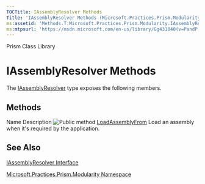 ```yaml
---
TOCTitle: IAssemblyResolver Methods
Title: 'IAssemblyResolver Methods (Microsoft.Practices.Prism.Modularity)'
ms:assetid: 'Methods.T:Microsoft.Practices.Prism.Modularity.IAssemblyResolver'
ms:mtpsurl: 'https://msdn.microsoft.com/en-us/library/Gg431040(v=PandP.50)'
---
```


Prism Class Library

# IAssemblyResolver Methods

The [IAssemblyResolver](https://msdn.microsoft.com/en-us/library/microsoft.practices.prism.modularity.iassemblyresolver(v=pandp.50)) type exposes the following members.

## Methods

Name
Description
![](https://msdn.microsoft.com/en-us/Gg431040.pubmethod(en-us,PandP.50).gif "Public method")
[LoadAssemblyFrom](https://msdn.microsoft.com/en-us/library/microsoft.practices.prism.modularity.iassemblyresolver.loadassemblyfrom(v=pandp.50))
Load an assembly when it's required by the application.

## See Also

[IAssemblyResolver Interface](https://msdn.microsoft.com/en-us/library/microsoft.practices.prism.modularity.iassemblyresolver(v=pandp.50))

[Microsoft.Practices.Prism.Modularity Namespace](https://msdn.microsoft.com/en-us/library/microsoft.practices.prism.modularity(v=pandp.50))
